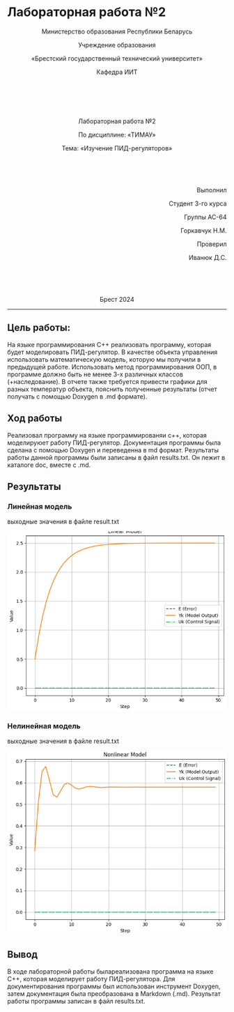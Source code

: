 # Лабораторная работа №2
<p align="center">Министерство образования Республики Беларусь</p>
<p align="center">Учреждение образования</p>
<p align="center">«Брестский государственный технический университет»</p>
<p align="center">Кафедра ИИТ</p>
<br><br><br><br>
<p align="center">Лабораторная работа №2</p>
<p align="center">По дисциплине: «ТИМАУ»</p>
<p align="center">Тема: «Изучение ПИД-регуляторов»</p>
<br><br><br>
<p align="right">Выполнил</p> 
<p align="right">Студент 3-го курса</p>
<p align="right">Группы АС-64</p>
<p align="right">Горкавчук Н.М.</p>
<p align="right">Проверил</p>
<p align="right">Иванюк Д.С.</p>
<br><br><br>
<p align="center">Брест 2024</p>

---

## Цель работы:  
На языке программирования C++ реализовать программу, которая будет моделировать ПИД-регулятор. В качестве объекта управления использовать математическую модель, которую мы получили в предыдущей работе. Использовать метод программирования ООП, в программе должно быть не менее 3-х различных классов (+наследование). В отчете также требуется привести графики для разных температур объекта, пояснить полученные результаты (отчет получать с помощью Doxygen в .md формате). 

## Ход работы  
Реализовал программу на языке программированяи c++, которая моделируюет работу ПИД-регулятор. Документация программы была сделана с помощью Doxygen и переведенна в md формат. Результаты работы данной программы были записаны в файл results.txt. Он лежит в каталоге doc, вместе с .md.

## Результаты 

### Линейная модель

выходные значения в файле result.txt

![](./images/linear.png)
### Нелинейная модель

выходные значения в файле result.txt

![](./images/non-linear.png)

## Вывод
В ходе лабораторной работы былареализована программа на языке С++, которая моделирует работу ПИД-регулятора. Для документирования программы был использован инструмент Doxygen, затем документация была преобразована в Markdown (.md). Результат работы программы записан в файл results.txt.